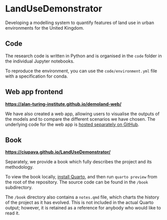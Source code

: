 # LandUseDemonstrator

Developing a modelling system to quantify features of land use in urban environments for the United Kingdom.

## Code

The research code is written in Python and is organised in the `code` folder in the individual Jupyter notebooks.

To reproduce the environment, you can use the `code/environment.yml` file with a specification for conda.

## Web app frontend

**https://alan-turing-institute.github.io/demoland-web/**

We have also created a web app, allowing users to visualise the outputs of the models and to compare the different scenarios we have chosen.
The underlying code for the web app is [hosted separately on GitHub](https://github.com/alan-turing-institute/demoland-web).

## Book

**https://ciupava.github.io/LandUseDemonstrator/**

Separately, we provide a book which fully describes the project and its methodology.

To view the book locally, [install Quarto](https://quarto.org/), and then run `quarto preview` from the root of the repository.
The source code can be found in the `/book` subdirectory.

The `/book` directory also contains a `notes.qmd` file, which charts the history of the project as it has evolved.
This is not included in the actual Quarto output; however, it is retained as a reference for anybody who would like to read it.
